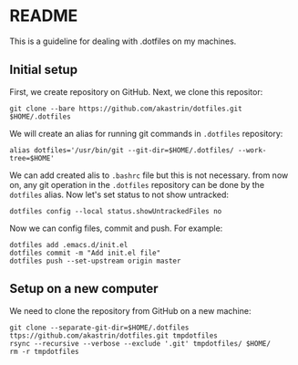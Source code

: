 # README

This is a guideline for dealing with .dotfiles on my machines.

## Initial setup

First, we create repository on GitHub. Next, we clone this repositor:
```
git clone --bare https://github.com/akastrin/dotfiles.git $HOME/.dotfiles
```

We will create an alias for running git commands in `.dotfiles` repository:
```
alias dotfiles='/usr/bin/git --git-dir=$HOME/.dotfiles/ --work-tree=$HOME'
```

We can add created alis to `.bashrc` file but this is not necessary. from now on, any git operation in the `.dotfiles` repository can be done by the `dotfiles` alias. Now let's set status to not show untracked:
```
dotfiles config --local status.showUntrackedFiles no
```

Now we can config files, commit and push. For example:
```
dotfiles add .emacs.d/init.el
dotfiles commit -m "Add init.el file"
dotfiles push --set-upstream origin master
```

## Setup on a new computer

We need to clone the repository from GitHub on a new machine:
```
git clone --separate-git-dir=$HOME/.dotfiles ttps://github.com/akastrin/dotfiles.git tmpdotfiles
rsync --recursive --verbose --exclude '.git' tmpdotfiles/ $HOME/
rm -r tmpdotfiles
```

